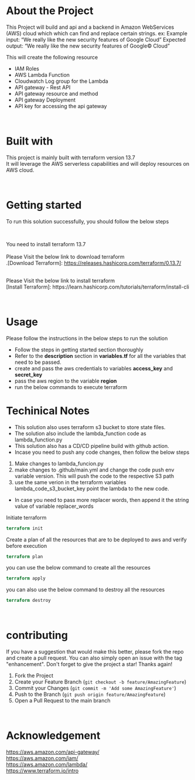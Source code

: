 # About the Project

This Project will build and api and a backend in Amazon WebServices (AWS) cloud which which can find and replace certain strings.
ex: 
Example input: “We really like the new security features of Google Cloud”
Expected output: “We really like the new security features of Google© Cloud”


This will create the following resource
* IAM Roles
* AWS Lambda Function
* Cloudwatch Log group for the Lambda
* API gateway - Rest API
* API gateway resource and method
* API gateway Deployment
* API key for accessing the api gateway


&nbsp;

# Built with
This project is mainly built with terraform version 13.7</br>
It will leverage the AWS serverless capabilities and will deploy resources on AWS cloud.

&nbsp;

# Getting started
To run this solution successfully, you should follow the below steps

&nbsp;

You need to install terraform 13.7</br>
</br>
Please Visit the below link to download terraform </br>
.[Download Terraform]: https://releases.hashicorp.com/terraform/0.13.7/

</br>
Please Visit the below link to install terraform </br>
[Install Terraform]: https://learn.hashicorp.com/tutorials/terraform/install-cli

&nbsp;

# Usage
Please follow the instructions in the below steps to run the solution

* Follow the steps in getting started section thoroughly
* Refer to the **description** section in **variables.tf** for all the variables that need to be passed.
* create and pass the aws credentials to variables **access_key** and **secret_key**
* pass the aws region to the variable **region**
* run the below commands to execute terraform


# Techinical Notes
 * This solution also uses terraform s3 bucket to store state files.
 * The solution also include the lambda_function code as lambda_function.py
 * This solution also has a CD/CD pipeline build with github action.
 * Incase you need to push any code changes, then follow the below steps
  1. Make changes to lambda_funcion.py
  2. make changes to .github/main.yml and change the code push env variable version. This will push the code to the respective S3 path
  3. use the same verion in the terraform variables lambda_code_s3_bucket_key point the lambda to the new code.
 * In case you need to pass more replacer words, then append it the string value of variable replacer_words

Initiate terraform
``` terraform
terraform init
```
Create a plan of all the resources that are to be deployed to aws and verify before execution
``` terraform
terraform plan
```
you can use the below command to create all the resources
``` terraform
terraform apply
```
you can also use the below command to destroy all the resources
``` terraform
terraform destroy
```

&nbsp;
# contributing
If you have a suggestion that would make this better, please fork the repo and create a pull request. You can also simply open an issue with the tag "enhancement". Don't forget to give the project a star! Thanks again!

1. Fork the Project
2. Create your Feature Branch (`git checkout -b feature/AmazingFeature`)
3. Commit your Changes (`git commit -m 'Add some AmazingFeature'`)
4. Push to the Branch (`git push origin feature/AmazingFeature`)
5. Open a Pull Request to the main branch

&nbsp;

# Acknowledgement
https://aws.amazon.com/api-gateway/ </br>
https://aws.amazon.com/iam/ </br>
https://aws.amazon.com/lambda/</br>
https://www.terraform.io/intro

